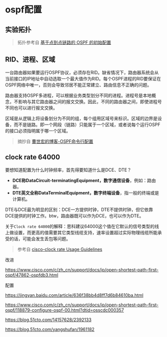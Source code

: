 # ospf配置

## 实验拓扑

> 拓扑参考自 [基于点到点链路的 OSPF 的初始配置](https://www.cisco.com/c/zh_cn/support/docs/ip/open-shortest-path-first-ospf/13687-15.html?dtid=osscdc000357)




## RID、进程、区域

一台路由器如果要运行OSPF协议，必须存在RID。缺省情况下，路由器系统会从当前接口的IP地址中自动选取一个最大值作为RID。每个OSPF进程的RID要保证在OSPF网络中唯一，否则会导致邻居不能正常建立、路由信息不正确的问题。

路由器支持OSPF多进程，可以根据业务类型划分不同的进程。进程号是本地概念，不影响与其它路由器之间的报文交换。因此，不同的路由器之间，即使进程号不同也可以进行报文交换。

区域是从逻辑上将设备划分为不同的组，每个组用区域号来标识。区域的边界是设备，而不是链路。即一个网段（链路）只能属于一个区域，或者说每个运行OSPF的接口必须指明属于哪一个区域。

> 摘抄自 [曹世宏的博客-OSPF命令行配置](https://cshihong.github.io/2017/10/20/OSPF%E5%91%BD%E4%BB%A4%E8%A1%8C%E9%85%8D%E7%BD%AE/)

## clock rate 64000

要想知道配置为什么时钟频率，首先得要知道什么是DCE、DTE？

* **DCE称DataCircuit-terminatingEquipment，数字通信设备**，例如：路由器。
* **DTE英文全称DataTerminalEquipment，数字终端设备**，指一般的终端或是计算机。

DTE与DCE最为明显的区别：DCE一方提供时钟，DTE不提供时钟，但它依靠DCE提供的时钟工作。btw，路由器既可以作为DCE，也可以作为DTE。


关于`Clock rate 64000`的解释：思科建议64000这个值在它默认的信号类型的线上做设置，而更高的值需要其它类型线缆支持，速率设置超过实际物理线缆所能承受的话，可能会发生丢包等问题。

> 参考自 [cisco-clock rate Usage Guidelines](https://www.cisco.com/c/en/us/td/docs/ios-xml/ios/interface/command/ir-cr-book/ir-c2.html#wp3930272930)

改进

https://www.cisco.com/c/zh_cn/support/docs/ip/open-shortest-path-first-ospf/47862-ospfdb3.html


配置

https://jingyan.baidu.com/article/636f38bb4d8ff7d6b84610ba.html

https://www.cisco.com/c/zh_cn/support/docs/ip/open-shortest-path-first-ospf/118879-configure-ospf-00.html?dtid=osscdc000357

https://blog.51cto.com/14157628/2392133

https://blog.51cto.com/yangshufan/1961182



